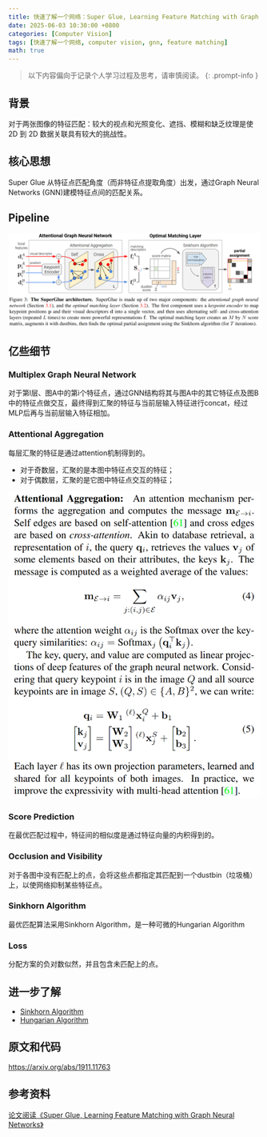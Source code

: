 ```yaml
---
title: 快速了解一个网络：Super Glue, Learning Feature Matching with Graph Neural Networks
date: 2025-06-03 10:30:00 +0800
categories: [Computer Vision]
tags: [快速了解一个网络, computer vision, gnn, feature matching]
math: true
---
```


> 以下内容偏向于记录个人学习过程及思考，请审慎阅读。
{: .prompt-info }

## 背景

对于两张图像的特征匹配：较大的视点和光照变化、遮挡、模糊和缺乏纹理是使 2D 到 2D 数据关联具有较大的挑战性。

## 核心思想

Super Glue 从特征点匹配角度（而非特征点提取角度）出发，通过Graph Neural Networks (GNN)建模特征点间的匹配关系。

## Pipeline

![super-glue-pipeline](assets/img/super-glue-pipeline.png)

## 亿些细节

### Multiplex Graph Neural Network

对于第l层、图A中的第i个特征点，通过GNN结构将其与图A中的其它特征点及图B中的特征点做交互，最终得到汇聚的特征与当前层输入特征进行concat，经过MLP后再与当前层输入特征相加。

### Attentional Aggregation

每层汇聚的特征是通过attention机制得到的。

- 对于奇数层，汇聚的是本图中特征点交互的特征；
- 对于偶数层，汇聚的是它图中特征点交互的特征；

![super-glue-attention](assets/img/super-glue-attention.png)

### Score Prediction

在最优匹配过程中，特征间的相似度是通过特征向量的内积得到的。

### Occlusion and Visibility

对于各图中没有匹配上的点，会将这些点都指定其匹配到一个dustbin（垃圾桶）上，以使网络抑制某些特征点。

### Sinkhorn Algorithm

最优匹配算法采用Sinkhorn Algorithm，是一种可微的Hungarian Algorithm

### Loss

分配方案的负对数似然，并且包含未匹配上的点。

## 进一步了解

- [Sinkhorn Algorithm](https://blog.csdn.net/zsfcg/article/details/112510577)
- [Hungarian Algorithm](https://en.wikipedia.org/wiki/Hungarian_algorithm)

## 原文和代码

<https://arxiv.org/abs/1911.11763>

## 参考资料

[论文阅读《Super Glue, Learning Feature Matching with Graph Neural Networks》](https://blog.csdn.net/weixin_40957452/article/details/123611466 "论文阅读《Super Glue, Learning Feature Matching with Graph Neural Networks》")
